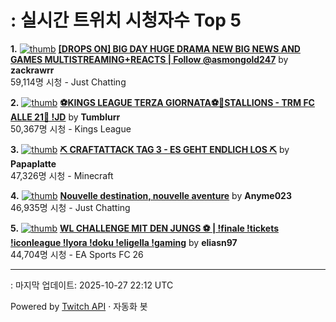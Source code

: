# : 실시간 트위치 시청자수 Top 5

**1.** [![thumb](https://static-cdn.jtvnw.net/previews-ttv/live_user_zackrawrr-320x180.jpg)](https://twitch.tv/zackrawrr)
**[[DROPS ON] BIG DAY HUGE DRAMA NEW BIG NEWS AND GAMES  MULTISTREAMING+REACTS | Follow  @asmongold247](https://twitch.tv/zackrawrr)** by **zackrawrr**<br>59,114명 시청  - Just Chatting

**2.** [![thumb](https://static-cdn.jtvnw.net/previews-ttv/live_user_tumblurr-320x180.jpg)](https://twitch.tv/Tumblurr)
**[⚽KINGS LEAGUE TERZA GIORNATA⚽🐎STALLIONS - TRM FC ALLE 21🐎 !JD](https://twitch.tv/Tumblurr)** by **Tumblurr**<br>50,367명 시청  - Kings League

**3.** [![thumb](https://static-cdn.jtvnw.net/previews-ttv/live_user_papaplatte-320x180.jpg)](https://twitch.tv/Papaplatte)
**[⛏️ CRAFTATTACK TAG 3 - ES GEHT ENDLICH LOS ⛏️](https://twitch.tv/Papaplatte)** by **Papaplatte**<br>47,326명 시청  - Minecraft

**4.** [![thumb](https://static-cdn.jtvnw.net/previews-ttv/live_user_anyme023-320x180.jpg)](https://twitch.tv/Anyme023)
**[Nouvelle destination, nouvelle aventure](https://twitch.tv/Anyme023)** by **Anyme023**<br>46,935명 시청  - Just Chatting

**5.** [![thumb](https://static-cdn.jtvnw.net/previews-ttv/live_user_eliasn97-320x180.jpg)](https://twitch.tv/eliasn97)
**[WL CHALLENGE MIT DEN JUNGS ⚽ | !finale !tickets !iconleague !lyora !doku !eligella !gaming](https://twitch.tv/eliasn97)** by **eliasn97**<br>44,704명 시청  - EA Sports FC 26


---
: 마지막 업데이트: 2025-10-27 22:12 UTC

Powered by [Twitch API](https://dev.twitch.tv/docs/api/reference) · 자동화 봇